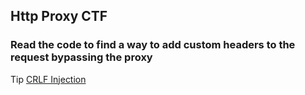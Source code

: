 ## **Http Proxy CTF**

### Read the code to find a way to add custom headers to the request bypassing the proxy

Tip <a href="https://owasp.org/www-community/vulnerabilities/CRLF_Injection">CRLF Injection</a>